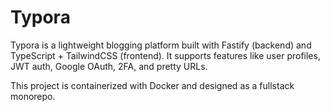 # Typora

Typora is a lightweight blogging platform built with Fastify (backend) and TypeScript + TailwindCSS (frontend). It supports features like user profiles, JWT auth, Google OAuth, 2FA, and pretty URLs.

This project is containerized with Docker and designed as a fullstack monorepo.
